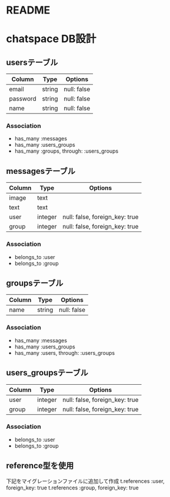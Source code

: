 # README

# chatspace DB設計
## usersテーブル
|Column|Type|Options|
|------|----|-------|
|email|string|null: false|
|password|string|null: false|
|name|string|null: false|
### Association
- has_many :messages
- has_many :users_groups
- has_many :groups, through: :users_groups

## messagesテーブル
|Column|Type|Options|
|------|----|-------|
|image|text||
|text|text||
|user|integer|null: false, foreign_key: true|
|group|integer|null: false, foreign_key: true|
### Association
- belongs_to :user
- belongs_to :group

## groupsテーブル
|Column|Type|Options|
|------|----|-------|
|name|string|null: false|
### Association
- has_many :messages
- has_many :users_groups
- has_many :users, through: :users_groups

## users_groupsテーブル
|Column|Type|Options|
|------|----|-------|
|user|integer|null: false, foreign_key: true|
|group|integer|null: false, foreign_key: true|
### Association
- belongs_to :user
- belongs_to :group

## reference型を使用
  下記をマイグレーションファイルに追加して作成
  t.references :user, foreign_key: true
  t.references :group, foreign_key: true